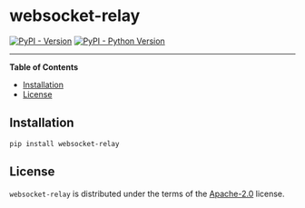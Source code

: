 # websocket-relay

[![PyPI - Version](https://img.shields.io/pypi/v/websocket-relay.svg)](https://pypi.org/project/websocket-relay)
[![PyPI - Python Version](https://img.shields.io/pypi/pyversions/websocket-relay.svg)](https://pypi.org/project/websocket-relay)

-----

**Table of Contents**

- [Installation](#installation)
- [License](#license)

## Installation

```console
pip install websocket-relay
```

## License

`websocket-relay` is distributed under the terms of the [Apache-2.0](https://spdx.org/licenses/Apache-2.0.html) license.
